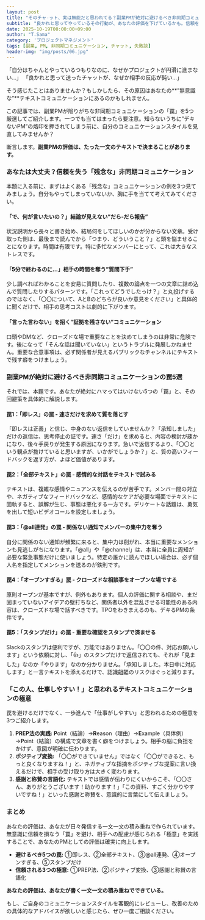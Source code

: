 ```yaml
---
layout: post
title: "そのチャ-ット、実は無能だと思われてる？副業PMが絶対に避けるべき非同期コミュニケーションの罠5選"
subtitle: "良かれと思ってやっているその行動が、あなたの評価を下げているかも。信頼を失う前に知っておきたいテキスト術"
date: 2025-10-19T00:00:00+09:00
author: "T.Sama"
category: 'プロジェクトマネジメント'
tags: [副業, PM, 非同期コミュニケーション, チャット, 失敗談]
header-img: "img/posts/06.jpg"
---
```


「自分はちゃんとやっているつもりなのに、なぜかプロジェクトが円滑に進まない…」
「良かれと思って送ったチャットが、なぜか相手の反応が鈍い…」

そう感じたことはありませんか？もしかしたら、その原因はあなたの**”無意識な”**テキストコミュニケーションにあるのかもしれません。

この記事では、副業PMが陥りがちな非同期コミュニケーションの「罠」を5つ厳選してご紹介します。一つでも当てはまったら要注意。知らないうちに”デキないPM”の烙印を押されてしまう前に、自分のコミュニケーションスタイルを見直してみませんか？

断言します。**副業PMの評価は、たった一文のテキストで決まることがあります。**

<!-- more -->

### あなたは大丈夫？信頼を失う「残念な」非同期コミュニケーション

本題に入る前に、まずはよくある「残念な」コミュニケーションの例を3つ見てみましょう。自分もやってしまっていないか、胸に手を当てて考えてみてください。

#### 「で、何が言いたいの？」結論が見えない”だら-だら報告”
状況説明から長々と書き始め、結局何をしてほしいのかが分からない文章。受け取った側は、最後まで読んでから「つまり、どういうこと？」と頭を悩ませることになります。時間は有限です。特に多忙なメンバーにとって、これは大きなストレスです。

#### 「5分で終わるのに…」相手の時間を奪う”質問下手”
少し調べればわかることを安易に質問したり、複数の論点を一つの文章に詰め込んで質問したりするパターンです。「これってどうでしたっけ？」と丸投げするのではなく、「〇〇について、AとBのどちらが良いか意見をください」と具体的に聞くだけで、相手の思考コストは劇的に下がります。

#### 「言った言わない」を招く”証拠を残さない”コミュニケーション
口頭やDMなど、クローズドな場で重要なことを決めてしまうのは非常に危険です。後になって「そんな話は聞いていない」というトラブルに発展しかねません。重要な合意事項は、必ず関係者が見えるパブリックなチャンネルにテキストで残す癖をつけましょう。

### 副業PMが絶対に避けるべき非同期コミュニケーションの罠5選

それでは、本題です。あなたが絶対にハマってはいけない5つの「罠」と、その回避策を具体的に解説します。

#### 罠1：「即レス」の罠 - 速さだけを求めて質を落とす
「即レスは正義」と信じ、中身のない返信をしていませんか？「承知しました」だけの返信は、思考停止の証です。速さ「だけ」を求めると、内容の検討が疎かになり、後々手戻りが発生する原因になります。急いで返信するより、「〇〇という観点が抜けていると思いますが、いかがでしょうか？」と、質の高いフィードバックを返す方が、よほど価値があります。

#### 罠2：「全部テキスト」の罠 - 感情的な対話をテキストで試みる
テキストは、複雑な感情やニュアンスを伝えるのが苦手です。メンバー間の対立や、ネガティブなフィードバックなど、感情的なケアが必要な場面でテキストに固執すると、誤解が生じ、事態は悪化する一方です。デリケートな話題は、勇気を出して短いビデオコールを設定しましょう。

#### 罠3：「@all連発」の罠 - 関係ない通知でメンバーの集中力を奪う
自分に関係のない通知が頻繁に来ると、集中力は削がれ、本当に重要なメンションも見逃しがちになります。「@all」や「@channel」は、本当に全員に周知が必要な緊急事態だけに使いましょう。特定の誰かに読んでほしい場合は、必ず個人名を指定してメンションを送るのが鉄則です。

#### 罠4：「オープンすぎる」罠 - クローズドな相談事をオープンな場でする
原則オープンが基本ですが、例外もあります。個人の評価に関する相談や、まだ固まっていないアイデアの壁打ちなど、関係者以外を混乱させる可能性のある内容は、クローズドな場で話すべきです。TPOをわきまえるのも、デキるPMの条件です。

#### 罠5：「スタンプだけ」の罠 - 重要な確認をスタンプで済ませる
Slackのスタンプは便利ですが、万能ではありません。「〇〇の件、対応お願いします」という依頼に対し、「👍」のスタンプだけで返信されても、それが「見ました」なのか「やります」なのか分かりません。「承知しました。本日中に対応します」と一言テキストを添えるだけで、認識齟齬のリスクはぐっと減ります。

### 「この人、仕事しやすい！」と思われるテキストコミュニケーションの極意

罠を避けるだけでなく、一歩進んで「仕事がしやすい」と思われるための極意を3つご紹介します。

1.  **PREP法の実践:** **P**oint（結論）→**R**eason（理由）→**E**xample（具体例）→**P**oint（結論）の構成で文章を書く癖をつけましょう。相手の脳に負担をかけず、意図が明確に伝わります。
2.  **ポジティブ変換:** 「〇〇ができていません」ではなく「〇〇ができると、もっと良くなりますね！」と、ネガティブな指摘をポジティブな提案に言い換えるだけで、相手の受け取り方は大きく変わります。
3.  **感謝と称賛の言語化:** テキストでは感情が伝わりにくいからこそ、「〇〇さん、ありがとうございます！助かります！」「この資料、すごく分かりやすいですね！」といった感謝と称賛を、意識的に言葉にして伝えましょう。

### まとめ

あなたの評価は、あなたが日々発信する一文一文の積み重ねで作られています。無意識に信頼を損なう「罠」を避け、相手への配慮が感じられる「極意」を実践することで、あなたのPMとしての評価は確実に向上します。

*   **避けるべき5つの罠:** ①即レス、②全部テキスト、③@all連発、④オープンすぎる、⑤スタンプだけ
*   **信頼される3つの極意:** ①PREP法、②ポジティブ変換、③感謝と称賛の言語化

**あなたの評価は、あなたが書く一文一文の積み重ねでできている。**

もし、ご自身のコミュニケーションスタイルを客観的にレビューし、改善のための具体的なアドバイスが欲しいと感じたら、ぜひ一度ご相談ください。